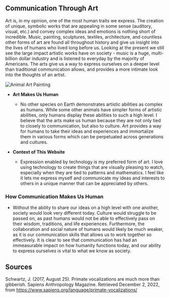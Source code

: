 ## Communication Through Art
Art is, in my opinion, one of the most human traits we express. The creation of unique, symbolic works that are appealing in some sense (auditory, visual, etc.) and convey complex ideas and emotions is nothing short of incredible. Music, painting, sculptures, textiles, architecture, and countless other forms of art are found all throughout history and give us insight into the lives of humans who lived long before us. Looking at the present we still see the large impact artistic works have on society - music is a huge, multi-billion dollar industry and is listened to everyday by the majority of Americans. The arts give us a way to express ourselves on a deeper level than traditional communication allows, and provides a more intimate look into the thoughts of an artist.

![Animal Art Painting](https://trevin-small.github.io/ANTH-Unessay/dist/images/animals.png)

- **Art Makes Us Human**
  - No other species on Earth demonstrates artistic abilities as complex as humans. While some other animals have simpler forms of artistic abilities, only humans display these abilities to such a high level. I believe that the arts make us human because they are not only tied to closely to communication, but also to culture. Art provides a way for humans to take their ideas and experiences and immortalize them in various forms which can be perpetuated across generations and cultures.

- **Context of This Website**
  - Expression enabled by technology is my preferred form of art. I love using technology to create things that are visually pleasing to watch, especially when they are tied to patterns and mathematics. I feel like it lets me express myself and communicate my ideas and interests to others in a unique manner that can be appreciated by others.

### How Communication Makes Us Human
- Without the ability to share our ideas on a high level with one another, society would look very different today. Culture would struggle to be passed on, as past humans would not be able to effectively pass on their wisdom, traditions, and life experiences. Furthermore, the collaboration and social nature of humans would likely be much weaker, as it is our communication skills that allows us to work together so effectively. It is clear to see that communication has had an immeasurable impact on how humanity functions today, and our ability to express ourselves is vital to what we know as society.

## Sources
Schwartz, J. (2017, August 25). Primate vocalizations are much more than gibberish. Sapiens Anthropology Magazine. Retrieved December 2, 2022, from https://www.sapiens.org/language/primate-vocalizations/ 